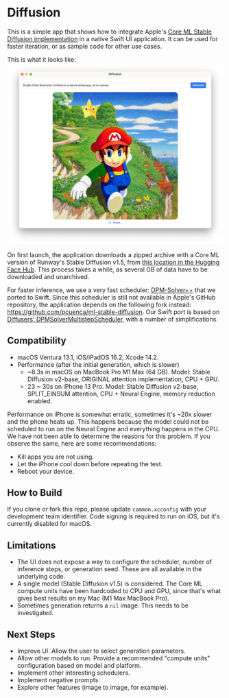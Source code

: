#  Diffusion

This is a simple app that shows how to integrate Apple's [Core ML Stable Diffusion implementation](https://github.com/apple/ml-stable-diffusion) in a native Swift UI application. It can be used for faster iteration, or as sample code for other use cases.

This is what it looks like:
![App Screenshot](screenshot.jpg)

On first launch, the application downloads a zipped archive with a Core ML version of Runway's Stable Diffusion v1.5, from [this location in the Hugging Face Hub](https://huggingface.co/pcuenq/coreml-stable-diffusion/tree/main). This process takes a while, as several GB of data have to be downloaded and unarchived.

For faster inference, we use a very fast scheduler: [DPM-Solver++](https://github.com/LuChengTHU/dpm-solver) that we ported to Swift. Since this scheduler is still not available in Apple's GitHub repository, the application depends on the following fork instead: https://github.com/pcuenca/ml-stable-diffusion. Our Swift port is based on [Diffusers' DPMSolverMultistepScheduler](https://github.com/huggingface/diffusers/blob/main/src/diffusers/schedulers/scheduling_dpmsolver_multistep.py), with a number of simplifications.

## Compatibility

- macOS Ventura 13.1, iOS/iPadOS 16.2, Xcode 14.2.
- Performance (after the initial generation, which is slower)
  * ~8.3s in macOS on MacBook Pro M1 Max (64 GB). Model: Stable Diffusion v2-base, ORIGINAL attention implementation, CPU + GPU.
  * 23 ~ 30s on iPhone 13 Pro. Model: Stable Diffusion v2-base, SPLIT_EINSUM attention, CPU + Neural Engine, memory reduction enabled.

Performance on iPhone is somewhat erratic, sometimes it's ~20x slower and the phone heats up. This happens because the model could not be scheduled to run on the Neural Engine and everything happens in the CPU. We have not been able to determine the reasons for this problem. If you observe the same, here are some recommendations:
- Kill apps you are not using.
- Let the iPhone cool down before repeating the test.
- Reboot your device.

## How to Build

If you clone or fork this repo, please update `common.xcconfig` with your development team identifier. Code signing is required to run on iOS, but it's currently disabled for macOS.

## Limitations

- The UI does not expose a way to configure the scheduler, number of inference steps, or generation seed. These are all available in the underlying code.
- A single model (Stable Diffusion v1.5) is considered. The Core ML compute units have been hardcoded to CPU and GPU, since that's what gives best results on my Mac (M1 Max MacBook Pro).
- Sometimes generation returns a `nil` image. This needs to be investigated.

## Next Steps

- Improve UI. Allow the user to select generation parameters.
- Allow other models to run. Provide a recommended "compute units" configuration based on model and platform.
- Implement other interesting schedulers.
- Implement negative prompts.
- Explore other features (image to image, for example).
